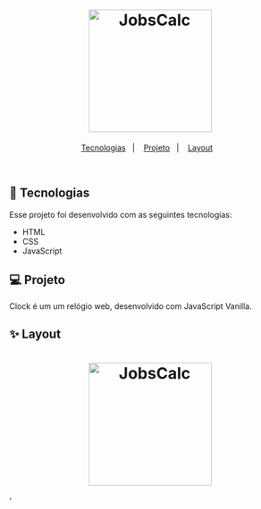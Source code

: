 <h1 align="center">
  <img alt="JobsCalc" title="JobsCalc" src="https://imgur.com/Xv208I0.png" width="220px" />
</h1>

<p align="center">
  <a href="#-tecnologias">Tecnologias</a>&nbsp;&nbsp;&nbsp;|&nbsp;&nbsp;&nbsp;
  <a href="#-projeto">Projeto</a>&nbsp;&nbsp;&nbsp;|&nbsp;&nbsp;&nbsp;
  <a href="#-layout">Layout</a>&nbsp;&nbsp;&nbsp;
</p>

<br>


## 🚀 Tecnologias

Esse projeto foi desenvolvido com as seguintes tecnologias:

- HTML
- CSS
- JavaScript


## 💻 Projeto

Clock é um um relógio web, desenvolvido com JavaScript Vanilla.


## ✨ Layout
<h1 align="center">
  <img alt="JobsCalc" title="JobsCalc" src="https://imgur.com/Xv208I0.png" width="220px" />
</h1>


  


'
